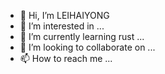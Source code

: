 - 👋 Hi, I’m LEIHAIYONG
- 👀 I’m interested in ...
- 🌱 I’m currently learning rust ...
- 💞️ I’m looking to collaborate on ...
- 📫 How to reach me ...

<!---
leihaiyong/leihaiyong is a ✨ special ✨ repository because its `README.md` (this file) appears on your GitHub profile.
You can click the Preview link to take a look at your changes.
--->
